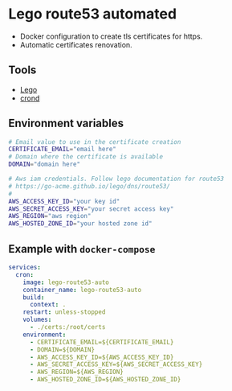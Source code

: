 # Lego route53 automated

- Docker configuration to create tls certificates for https.
- Automatic certificates renovation.

## Tools

- [Lego](https://go-acme.github.io/lego/)
- [crond](https://www.linux.org/docs/man8/cron.html)

## Environment variables

```BASH
# Email value to use in the certificate creation
CERTIFICATE_EMAIL="email here"
# Domain where the certificate is available
DOMAIN="domain here"

# Aws iam credentials. Follow lego documentation for route53
# https://go-acme.github.io/lego/dns/route53/
#
AWS_ACCESS_KEY_ID="your key id"
AWS_SECRET_ACCESS_KEY="your secret access key"
AWS_REGION="aws region"
AWS_HOSTED_ZONE_ID="your hosted zone id"
```

## Example with `docker-compose`

```YAML
services:
  cron:
    image: lego-route53-auto
    container_name: lego-route53-auto
    build:
      context: .
    restart: unless-stopped
    volumes:
      - ./certs:/root/certs
    environment:
      - CERTIFICATE_EMAIL=${CERTIFICATE_EMAIL}
      - DOMAIN=${DOMAIN}
      - AWS_ACCESS_KEY_ID=${AWS_ACCESS_KEY_ID}
      - AWS_SECRET_ACCESS_KEY=${AWS_SECRET_ACCESS_KEY}
      - AWS_REGION=${AWS_REGION}
      - AWS_HOSTED_ZONE_ID=${AWS_HOSTED_ZONE_ID}
```

